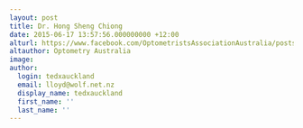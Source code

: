 ```yaml
---
layout: post
title: Dr. Hong Sheng Chiong
date: 2015-06-17 13:57:56.000000000 +12:00
alturl: https://www.facebook.com/OptometristsAssociationAustralia/posts/849082555185223
altauthor: Optometry Australia
image:
author:
  login: tedxauckland
  email: lloyd@wolf.net.nz
  display_name: tedxauckland
  first_name: ''
  last_name: ''
---
```

